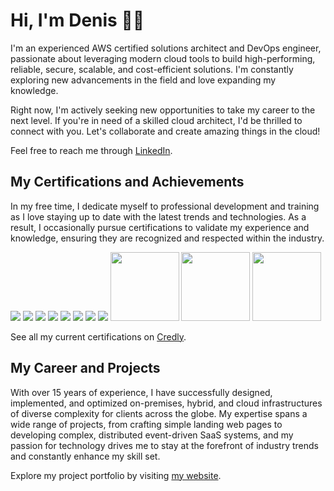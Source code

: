 # Hi, I'm Denis 👋🏻

I'm an experienced AWS certified solutions architect and DevOps engineer, passionate about leveraging modern cloud tools to build high-performing, reliable, secure, scalable, and cost-efficient solutions. I'm constantly exploring new advancements in the field and love expanding my knowledge.

Right now, I'm actively seeking new opportunities to take my career to the next level. If you're in need of a skilled cloud architect, I'd be thrilled to connect with you. Let's collaborate and create amazing things in the cloud!

Feel free to reach me through [LinkedIn](https://www.linkedin.com/in/denis-evteev/).

## My Certifications and Achievements

In my free time, I dedicate myself to professional development and training as I love staying up to date with the latest trends and technologies. As a result, I occasionally pursue certifications to validate my experience and knowledge, ensuring they are recognized and respected within the industry.

[<img src="https://images.credly.com/size/110x110/images/0e284c3f-5164-4b21-8660-0d84737941bc/image.png" />](https://www.credly.com/badges/0ce9ff5b-1a4c-4ac1-bbff-a3748b52dbb2)
[<img src="https://images.credly.com/size/110x110/images/b9feab85-1a43-4f6c-99a5-631b88d5461b/image.png">](https://www.credly.com/badges/54adeaea-72d3-4f22-b27b-0b07afd5a6ff)
[<img src="https://images.credly.com/size/110x110/images/f0d3fbb9-bfa7-4017-9989-7bde8eaf42b1/image.png">](https://www.credly.com/badges/cf0a7d6e-2856-411d-8094-efe4bc37d3ff)
[<img src="https://images.credly.com/size/110x110/images/85b9cfc4-257a-4742-878c-4f7ab4a2631b/image.png">](https://www.credly.com/badges/7fc0755c-d515-4f38-ad78-e016e7707f82)
[<img src="https://images.credly.com/size/110x110/images/fd1bf1cf-dc60-4868-b3a3-9b93e8af763c/image.png">](https://www.credly.com/badges/d92c0836-da52-4c13-ac92-e0e9268eaeac)
[<img src="https://images.credly.com/size/110x110/images/5a1ba86e-8a0f-44cb-b7e2-4c192480fedf/image.png">](https://www.credly.com/badges/ec30f40a-9a3c-4e49-a712-f8f432291958)
[<img src="https://images.credly.com/size/110x110/images/526ad7ad-52f2-4922-9fa8-879fea71e286/image.png">](https://www.credly.com/badges/b9c41b7d-c4ea-45fd-a885-5236bd49087e)
[<img src="https://images.credly.com/size/110x110/images/e07c6cc4-b737-4d7e-8ce8-66b6b7a60367/image.png">](https://www.credly.com/badges/4c95b826-9006-47a3-a1ec-3485fb544500)
<img src="https://github.com/denis-evteev/denis-evteev/assets/3929460/b47b5144-e978-4d34-b63c-d8cf1cc20de7" width="110">
<img src="https://github.com/denis-evteev/denis-evteev/assets/3929460/051d6271-bfe3-486c-a31d-a9195efd63e1" width="110">
<img src="https://github.com/denis-evteev/denis-evteev/assets/3929460/92885f15-ab9c-4a11-9b1a-6ff54ccf59f0" width="110">

See all my current certifications on [Credly](https://www.credly.com/users/denis.evteev).

## My Career and Projects

With over 15 years of experience, I have successfully designed, implemented, and optimized on-premises, hybrid, and cloud infrastructures of diverse complexity for clients across the globe. My expertise spans a wide range of projects, from crafting simple landing web pages to developing complex, distributed event-driven SaaS systems, and my passion for technology drives me to stay at the forefront of industry trends and constantly enhance my skill set.

Explore my project portfolio by visiting [my website](https://denis.evteev.me).

